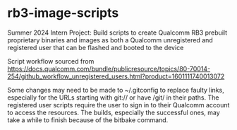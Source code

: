 # rb3-image-scripts
Summer 2024 Intern Project: Build scripts to create Qualcomm RB3 prebuilt proprietary binaries and images as both a Qualcomm unregistered and registered user that can be flashed and booted to the device

Script workflow sourced from https://docs.qualcomm.com/bundle/publicresource/topics/80-70014-254/github_workflow_unregistered_users.html?product=1601111740013072

Some changes may need to be made to ~/.gitconfig to replace faulty links, especially for the URLs starting with git:// or have /git/ in their paths. The registered user scripts require the user to sign in to their Qualcomm account to access the resources. The builds, especially the successful ones, may take a while to finish because of the bitbake command. 
